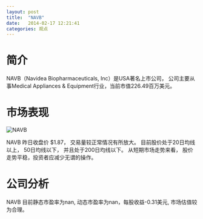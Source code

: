 ```yaml
---
layout: post
title:  "NAVB"
date:   2014-02-17 12:21:41
categories: 观点
---
```


# 简介
NAVB（Navidea Biopharmaceuticals, Inc）是USA著名上市公司，
公司主要从事Medical Appliances & Equipment行业，当前市值226.49百万美元。

# 市场表现

![NAVB](http://finviz.com/chart.ashx?t=NAVB&ty=c&ta=1&p=d&s=l)

NAVB 昨日收盘价 $1.87，
交易量较正常情况有所放大。
目前股价处于20日均线以上，
50日均线以下，
并且处于200日均线以下。
从短期市场走势来看，
股价走势平稳，投资者应减少无谓的操作。

# 公司分析
NAVB 目前静态市盈率为nan, 动态市盈率为nan，每股收益-0.31美元,
市场估值较为合理。
